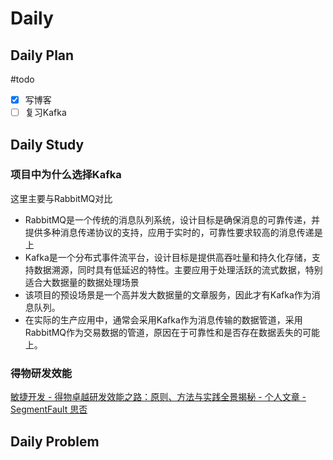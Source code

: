 # Daily
## Daily Plan
#todo
- [x] 写博客
- [ ] 复习Kafka
## Daily Study
### 项目中为什么选择Kafka
这里主要与RabbitMQ对比
- RabbitMQ是一个传统的消息队列系统，设计目标是确保消息的可靠传递，并提供多种消息传递协议的支持，应用于实时的，可靠性要求较高的消息传递是上
- Kafka是一个分布式事件流平台，设计目标是提供高吞吐量和持久化存储，支持数据溯源，同时具有低延迟的特性。主要应用于处理活跃的流式数据，特别适合大数据量的数据处理场景
- 该项目的预设场景是一个高并发大数据量的文章服务，因此才有Kafka作为消息队列。
- 在实际的生产应用中，通常会采用Kafka作为消息传输的数据管道，采用RabbitMQ作为交易数据的管道，原因在于可靠性和是否存在数据丢失的可能上。
### 得物研发效能
[敏捷开发 - 得物卓越研发效能之路：原则、方法与实践全景揭秘 - 个人文章 - SegmentFault 思否](https://segmentfault.com/a/1190000045025504#item-1)
## Daily Problem